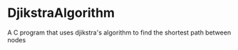# DjikstraAlgorithm
A C program that uses djikstra's algorithm to find the shortest path between nodes
